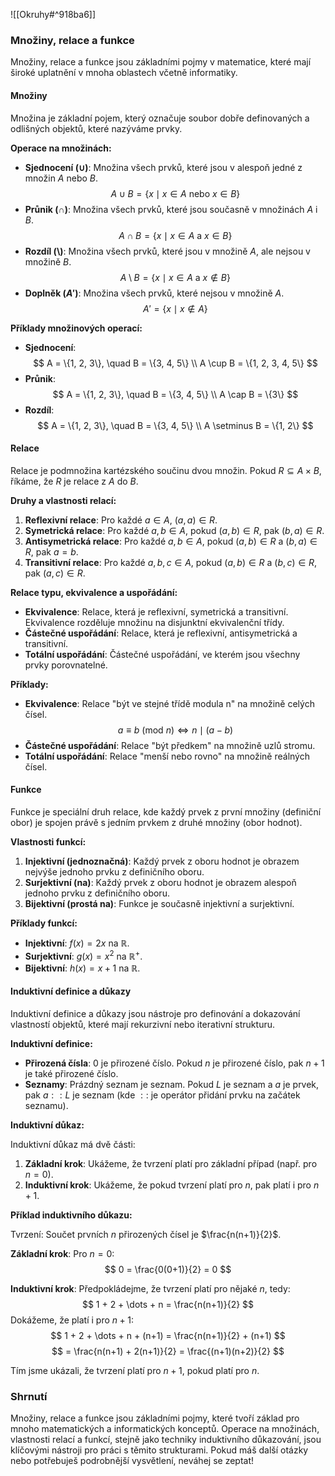 ![[Okruhy#^918ba6]]

### Množiny, relace a funkce

Množiny, relace a funkce jsou základními pojmy v matematice, které mají široké uplatnění v mnoha oblastech včetně informatiky.

#### Množiny

Množina je základní pojem, který označuje soubor dobře definovaných a odlišných objektů, které nazýváme prvky.

**Operace na množinách:**
- **Sjednocení ($\cup$)**: Množina všech prvků, které jsou v alespoň jedné z množin $A$ nebo $B$.
  $$
  A \cup B = \{x \mid x \in A \text{ nebo } x \in B\}
  $$
- **Průnik ($\cap$)**: Množina všech prvků, které jsou současně v množinách $A$ i $B$.
  $$
  A \cap B = \{x \mid x \in A \text{ a } x \in B\}
  $$
- **Rozdíl ($\setminus$)**: Množina všech prvků, které jsou v množině $A$, ale nejsou v množině $B$.
  $$
  A \setminus B = \{x \mid x \in A \text{ a } x \notin B\}
  $$
- **Doplněk ($A'$)**: Množina všech prvků, které nejsou v množině $A$.
  $$
  A' = \{x \mid x \notin A\}
  $$

**Příklady množinových operací:**

- **Sjednocení**:
  $$
  A = \{1, 2, 3\}, \quad B = \{3, 4, 5\} \\
  A \cup B = \{1, 2, 3, 4, 5\}
  $$
- **Průnik**:
  $$
  A = \{1, 2, 3\}, \quad B = \{3, 4, 5\} \\
  A \cap B = \{3\}
  $$
- **Rozdíl**:
  $$
  A = \{1, 2, 3\}, \quad B = \{3, 4, 5\} \\
  A \setminus B = \{1, 2\}
  $$

#### Relace

Relace je podmnožina kartézského součinu dvou množin. Pokud $R \subseteq A \times B$, říkáme, že $R$ je relace z $A$ do $B$.

**Druhy a vlastnosti relací:**

1. **Reflexivní relace**: Pro každé $a \in A$, $(a, a) \in R$.
2. **Symetrická relace**: Pro každé $a, b \in A$, pokud $(a, b) \in R$, pak $(b, a) \in R$.
3. **Antisymetrická relace**: Pro každé $a, b \in A$, pokud $(a, b) \in R$ a $(b, a) \in R$, pak $a = b$.
4. **Transitivní relace**: Pro každé $a, b, c \in A$, pokud $(a, b) \in R$ a $(b, c) \in R$, pak $(a, c) \in R$.

**Relace typu, ekvivalence a uspořádání:**

- **Ekvivalence**: Relace, která je reflexivní, symetrická a transitivní. Ekvivalence rozděluje množinu na disjunktní ekvivalenční třídy.
- **Částečné uspořádání**: Relace, která je reflexivní, antisymetrická a transitivní.
- **Totální uspořádání**: Částečné uspořádání, ve kterém jsou všechny prvky porovnatelné.

**Příklady:**

- **Ekvivalence**: Relace "být ve stejné třídě modula n" na množině celých čísel.
  $$
  a \equiv b \ (\text{mod} \ n) \Leftrightarrow n \mid (a - b)
  $$
- **Částečné uspořádání**: Relace "být předkem" na množině uzlů stromu.
- **Totální uspořádání**: Relace "menší nebo rovno" na množině reálných čísel.

#### Funkce

Funkce je speciální druh relace, kde každý prvek z první množiny (definiční obor) je spojen právě s jedním prvkem z druhé množiny (obor hodnot).

**Vlastnosti funkcí:**

1. **Injektivní (jednoznačná)**: Každý prvek z oboru hodnot je obrazem nejvýše jednoho prvku z definičního oboru.
2. **Surjektivní (na)**: Každý prvek z oboru hodnot je obrazem alespoň jednoho prvku z definičního oboru.
3. **Bijektivní (prostá na)**: Funkce je současně injektivní a surjektivní.

**Příklady funkcí:**

- **Injektivní**: $f(x) = 2x$ na $\mathbb{R}$.
- **Surjektivní**: $g(x) = x^2$ na $\mathbb{R}^+$.
- **Bijektivní**: $h(x) = x + 1$ na $\mathbb{R}$.

#### Induktivní definice a důkazy

Induktivní definice a důkazy jsou nástroje pro definování a dokazování vlastností objektů, které mají rekurzivní nebo iterativní strukturu.

**Induktivní definice:**

- **Přirozená čísla**: 0 je přirozené číslo. Pokud $n$ je přirozené číslo, pak $n + 1$ je také přirozené číslo.
- **Seznamy**: Prázdný seznam je seznam. Pokud $L$ je seznam a $a$ je prvek, pak $a :: L$ je seznam (kde $::$ je operátor přidání prvku na začátek seznamu).

**Induktivní důkaz:**

Induktivní důkaz má dvě části:
1. **Základní krok**: Ukážeme, že tvrzení platí pro základní případ (např. pro $n = 0$).
2. **Induktivní krok**: Ukážeme, že pokud tvrzení platí pro $n$, pak platí i pro $n + 1$.

**Příklad induktivního důkazu:**

Tvrzení: Součet prvních $n$ přirozených čísel je $\frac{n(n+1)}{2}$.

**Základní krok**: Pro $n = 0$:
$$
0 = \frac{0(0+1)}{2} = 0
$$

**Induktivní krok**: Předpokládejme, že tvrzení platí pro nějaké $n$, tedy:
$$
1 + 2 + \dots + n = \frac{n(n+1)}{2}
$$
Dokážeme, že platí i pro $n + 1$:
$$
1 + 2 + \dots + n + (n+1) = \frac{n(n+1)}{2} + (n+1)
$$
$$
= \frac{n(n+1) + 2(n+1)}{2} = \frac{(n+1)(n+2)}{2}
$$

Tím jsme ukázali, že tvrzení platí pro $n + 1$, pokud platí pro $n$.

### Shrnutí

Množiny, relace a funkce jsou základními pojmy, které tvoří základ pro mnoho matematických a informatických konceptů. Operace na množinách, vlastnosti relací a funkcí, stejně jako techniky induktivního důkazování, jsou klíčovými nástroji pro práci s těmito strukturami. Pokud máš další otázky nebo potřebuješ podrobnější vysvětlení, neváhej se zeptat!